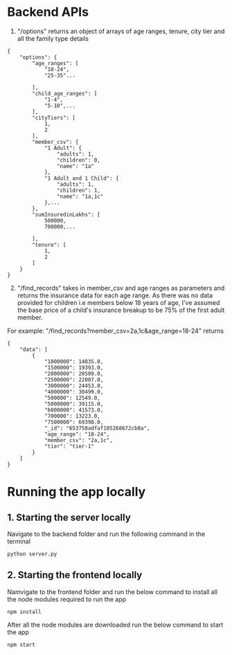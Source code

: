 # Backend APIs

1.  "/options" returns an object of arrays of age ranges, tenure, city tier and all the family type details

```
{
    "options": {
        "age_ranges": [
            "18-24",
            "25-35"...

        ],
        "child_age_ranges": [
            "1-4",
            "5-10",...
        ],
        "cityTiers": [
            1,
            2
        ],
        "member_csv": {
            "1 Adult": {
                "adults": 1,
                "children": 0,
                "name": "1a"
            },
            "1 Adult and 1 Child": {
                "adults": 1,
                "children": 1,
                "name": "1a,1c"
            },...
        },
        "sumInsuredinLakhs": [
            500000,
            700000,...

        ],
        "tenure": [
            1,
            2
        ]
    }
}
```

2. "/find_records" takes in member_csv and age ranges as parameters and returns the insurance data for each age range.
As there was no data provided for children i.e members below 18 years of age, I've assumed the base price of a child's insurance breakup to be 75% of the first adult member.

For example: "/find_records?member_csv=2a,1c&age_range=18-24" returns

```
{
    "data": [
        {
            "1000000": 14835.0,
            "1500000": 19393.0,
            "2000000": 20509.0,
            "2500000": 22007.0,
            "3000000": 24453.0,
            "4000000": 30499.0,
            "500000": 12549.0,
            "5000000": 39115.0,
            "6000000": 41573.0,
            "700000": 13223.0,
            "7500000": 69398.0,
            "_id": "653758adfaf105268672cb8a",
            "age_range": "18-24",
            "member_csv": "2a,1c",
            "tier": "tier-1"
        }
    ]
}
```

# Running the app locally

## 1. Starting the server locally

Navigate to the backend folder and run the following command in the terminal

```
python server.py
```

## 2. Starting the frontend locally

Namvigate to the frontend folder and run the below command to install all the node modules required to run the app

```
npm install
```

After all the node modules are downloaded run the below command to start the app

```
npm start
```
